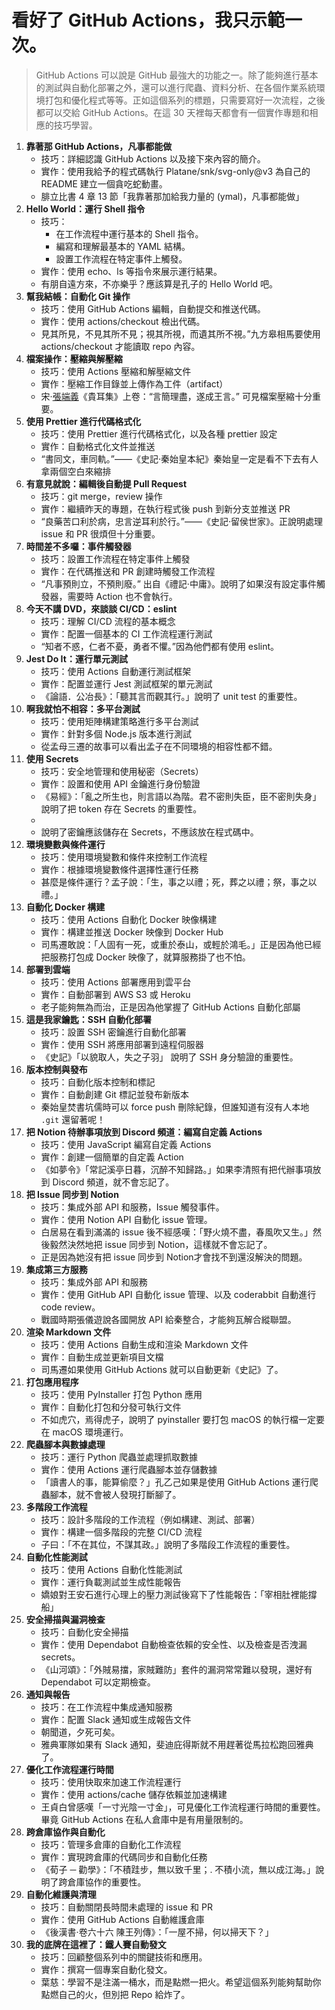 # 看好了 GitHub Actions，我只示範一次。

> GitHub Actions 可以說是 GitHub 最強大的功能之一。除了能夠進行基本的測試與自動化部署之外，還可以進行爬蟲、資料分析、在各個作業系統環境打包和優化程式等等。正如這個系列的標題，只需要寫好一次流程，之後都可以交給 GitHub Actions。在這 30 天裡每天都會有一個實作專題和相應的技巧學習。

1. **靠著那 GitHub Actions，凡事都能做**
    - 技巧：詳細認識 GitHub Actions 以及接下來內容的簡介。
    - 實作：使用我給予的程式碼執行 Platane/snk/svg-only@v3 為自己的 README 建立一個貪吃蛇動畫。
    - 腓立比書 4 章 13 節「我靠著那加給我力量的 (ymal)，凡事都能做」
2. **Hello World：運行 Shell 指令**
    - 技巧：
        - 在工作流程中運行基本的 Shell 指令。
        - 編寫和理解最基本的 YAML 結構。
        - 設置工作流程在特定事件上觸發。
    - 實作：使用 echo、ls 等指令來展示運行結果。
    - 有朋自遠方來，不亦樂乎？應該算是孔子的 Hello World 吧。
3. **幫我結帳：自動化 Git 操作**
    - 技巧：使用 GitHub Actions 編輯，自動提交和推送代碼。
    - 實作：使用 actions/checkout 檢出代碼。
    - 見其所見，不見其所不見；視其所視，而遺其所不視。”九方皋相馬要使用 actions/checkout 才能讀取 repo 內容。
4. **檔案操作：壓縮與解壓縮**
    - 技巧：使用 Actions 壓縮和解壓縮文件
    - 實作：壓縮工作目錄並上傳作為工件（artifact）
    - 宋·[張端義](https://baike.baidu.hk/item/%E5%BC%B5%E7%AB%AF%E7%BE%A9/3996297)《貴耳集》上卷：“言簡理盡，遂成王言。” 可見檔案壓縮十分重要。
5. **使用 Prettier 進行代碼格式化**
    - 技巧：使用 Prettier 進行代碼格式化，以及各種 prettier 設定
    - 實作：自動格式化文件並推送
    - “書同文，車同軌。”——《史記·秦始皇本紀》秦始皇一定是看不下去有人拿兩個空白來縮排
6. **有意見就說：編輯後自動提 Pull Request**
    - 技巧：git merge，review 操作
    - 實作：繼續昨天的專題，在執行程式後 push 到新分支並推送 PR
    - “良藥苦口利於病，忠言逆耳利於行。”——《史記·留侯世家》。正說明處理 issue 和 PR 很煩但十分重要。
7. **時間差不多囉：事件觸發器**
    - 技巧：設置工作流程在特定事件上觸發
    - 實作：在代碼推送和 PR 創建時觸發工作流程
    - “凡事預則立，不預則廢。” 出自《禮記·中庸》。說明了如果沒有設定事件觸發器，需要時 Action 也不會執行。
8. **今天不講 DVD，來談談 CI/CD：eslint**
    - 技巧：理解 CI/CD 流程的基本概念
    - 實作：配置一個基本的 CI 工作流程運行測試
    - “知者不惑，仁者不憂，勇者不懼。”因為他們都有使用 eslint。
9. **Jest Do It：運行單元測試**
    - 技巧：使用 Actions 自動運行測試框架
    - 實作：配置並運行 Jest 測試框架的單元測試
    - 《論語．公冶長》：「聽其言而觀其行。」說明了 unit test 的重要性。
10. **啊我就怕不相容：多平台測試**
    - 技巧：使用矩陣構建策略進行多平台測試
    - 實作：針對多個 Node.js 版本進行測試
    - 從孟母三遷的故事可以看出孟子在不同環境的相容性都不錯。
11. **使用 Secrets**
    - 技巧：安全地管理和使用秘密（Secrets）
    - 實作：設置和使用 API 金鑰進行身份驗證
    - 《易經》：「亂之所生也，則言語以為階。君不密則失臣，臣不密則失身」說明了把 token 存在 Secrets 的重要性。
    -
    - 說明了密鑰應該儲存在 Secrets，不應該放在程式碼中。
12. **環境變數與條件運行**
    - 技巧：使用環境變數和條件來控制工作流程
    - 實作：根據環境變數條件選擇性運行任務
    - 甚麼是條件運行？孟子說：「生，事之以禮；死，葬之以禮；祭，事之以禮。」
13. **自動化 Docker 構建**
    - 技巧：使用 Actions 自動化 Docker 映像構建
    - 實作：構建並推送 Docker 映像到 Docker Hub
    - 司馬遷敢說：「人固有一死，或重於泰山，或輕於鴻毛。」正是因為他已經把服務打包成 Docker 映像了，就算服務掛了也不怕。
14. **部署到雲端**
    - 技巧：使用 Actions 部署應用到雲平台
    - 實作：自動部署到 AWS S3 或 Heroku
    - 老子能夠無為而治，正是因為他掌握了 GitHub Actions 自動化部屬
15. **這是我家鑰匙：SSH 自動化部署**
    - 技巧：設置 SSH 密鑰進行自動化部署
    - 實作：使用 SSH 將應用部署到遠程伺服器
    - 《史記》「以貌取人，失之子羽」 說明了 SSH 身分驗證的重要性。
16. **版本控制與發布**
    - 技巧：自動化版本控制和標記
    - 實作：自動創建 Git 標記並發布新版本
    - 秦始皇焚書坑儒時可以 force push 刪除紀錄，但誰知道有沒有人本地 `.git` 還留著呢！
17. **把 Notion 待辦事項放到 Discord 頻道：編寫自定義 Actions**
    - 技巧：使用 JavaScript 編寫自定義 Actions
    - 實作：創建一個簡單的自定義 Action
    - 《如夢令》「常記溪亭日暮，沉醉不知歸路。」如果李清照有把代辦事項放到 Discord 頻道，就不會忘記了。
18. **把 Issue 同步到 Notion**
    - 技巧：集成外部 API 和服務，Issue 觸發事件。
    - 實作：使用 Notion API 自動化 issue 管理。
    - 白居易在看到滿滿的 issue 後不經感嘆：「野火燒不盡，春風吹又生。」然後毅然決然地把 issue 同步到 Notion，這樣就不會忘記了。
    - 正是因為她沒有把 issue 同步到 Notion才會找不到還沒解決的問題。
19. **集成第三方服務**
    - 技巧：集成外部 API 和服務
    - 實作：使用 GitHub API 自動化 issue 管理、以及 coderabbit 自動進行 code review。
    - 戰國時期張儀遊說各國開放 API 給秦整合，才能夠瓦解合縱聯盟。
20. **渲染 Markdown 文件**
    - 技巧：使用 Actions 自動生成和渲染 Markdown 文件
    - 實作：自動生成並更新項目文檔
    - 司馬遷如果使用 GitHub Actions 就可以自動更新《史記》了。
21. **打包應用程序**
    - 技巧：使用 PyInstaller 打包 Python 應用
    - 實作：自動化打包和分發可執行文件
    - 不如虎穴，焉得虎子，說明了 pyinstaller 要打包 macOS 的執行檔一定要在 macOS 環境運行。
22. **爬蟲腳本與數據處理**
    - 技巧：運行 Python 爬蟲並處理抓取數據
    - 實作：使用 Actions 運行爬蟲腳本並存儲數據
    - 「讀書人的事，能算偷麼？」孔乙己如果是使用 GitHub Actions 運行爬蟲腳本，就不會被人發現打斷腳了。
23. **多階段工作流程**
    - 技巧：設計多階段的工作流程（例如構建、測試、部署）
    - 實作：構建一個多階段的完整 CI/CD 流程
    - 子曰：「不在其位，不謀其政。」說明了多階段工作流程的重要性。
24. **自動化性能測試**
    - 技巧：使用 Actions 自動化性能測試
    - 實作：運行負載測試並生成性能報告
    - 嬌娘對王安石進行心理上的壓力測試後寫下了性能報告：「宰相肚裡能撐船」
25. **安全掃描與漏洞檢查**
    - 技巧：自動化安全掃描
    - 實作：使用 Dependabot 自動檢查依賴的安全性、以及檢查是否洩漏 secrets。
    - 《山河頌》：「外賊易擋，家賊難防」套件的漏洞常常難以發現，還好有 Dependabot 可以定期檢查。
26. **通知與報告**
    - 技巧：在工作流程中集成通知服務
    - 實作：配置 Slack 通知或生成報告文件
    - 朝聞道，夕死可矣。
    - 雅典軍隊如果有 Slack 通知，斐迪庇得斯就不用趕著從馬拉松跑回雅典了。
27. **優化工作流程運行時間**
    - 技巧：使用快取來加速工作流程運行
    - 實作：使用 actions/cache 儲存依賴並加速構建
    - 王貞白曾感嘆「一寸光陰一寸金」，可見優化工作流程運行時間的重要性。畢竟 GitHub Actions 在私人倉庫中是有用量限制的。
28. **跨倉庫協作與自動化**
    - 技巧：管理多倉庫的自動化工作流程
    - 實作：實現跨倉庫的代碼同步和自動化任務
    - 《荀子 ─ 勸學》：「不積跬步，無以致千里；. 不積小流，無以成江海。」說明了跨倉庫協作的重要性。
29. **自動化維護與清理**
    - 技巧：自動關閉長時間未處理的 issue 和 PR
    - 實作：使用 GitHub Actions 自動維護倉庫
    - 《後漢書·卷六十六 陳王列傳》：「一屋不掃，何以掃天下？」
30. **我的底牌在這裡了：鐵人賽自動發文**
    - 技巧：回顧整個系列中的關鍵技術和應用。
    - 實作：撰寫一個專案自動化發文。
    - 葉慈：學習不是注滿一桶水，而是點燃一把火。希望這個系列能夠幫助你點燃自己的火，但別把 Repo 給炸了。
